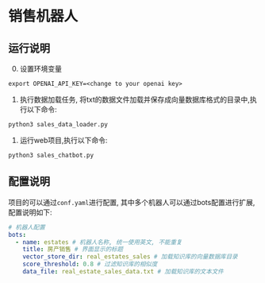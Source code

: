 # 销售机器人

## 运行说明
0. 设置环境变量
```
export OPENAI_API_KEY=<change to your openai key>
```
1. 执行数据加载任务, 将txt的数据文件加载并保存成向量数据库格式的目录中,执行以下命令:
```
python3 sales_data_loader.py 
```
1. 运行web项目,执行以下命令:
```
python3 sales_chatbot.py
```

## 配置说明
项目的可以通过`conf.yaml`进行配置, 其中多个机器人可以通过bots配置进行扩展, 配置说明如下:
```yaml
# 机器人配置
bots:
  - name: estates # 机器人名称, 统一使用英文, 不能重复
    title: 房产销售 # 界面显示的标题
    vector_store_dir: real_estates_sales # 加载知识库的向量数据库目录
    score_threshold: 0.8 # 过滤知识库的相似度
    data_file: real_estate_sales_data.txt # 加载知识库的文本文件
```
